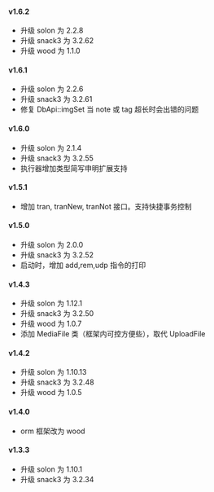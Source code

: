 #### v1.6.2
* 升级 solon 为 2.2.8
* 升级 snack3 为 3.2.62
* 升级 wood 为 1.1.0

#### v1.6.1
* 升级 solon 为 2.2.6
* 升级 snack3 为 3.2.61
* 修复 DbApi::imgSet 当 note 或 tag 超长时会出错的问题 

#### v1.6.0
* 升级 solon 为 2.1.4
* 升级 snack3 为 3.2.55
* 执行器增加类型简写申明扩展支持

#### v1.5.1
* 增加 tran, tranNew, tranNot 接口。支持快捷事务控制

#### v1.5.0
* 升级 solon 为 2.0.0
* 升级 snack3 为 3.2.52
* 启动时，增加 add,rem,udp 指令的打印

#### v1.4.3
* 升级 solon 为 1.12.1
* 升级 snack3 为 3.2.50
* 升级 wood 为 1.0.7
* 添加 MediaFile 类（框架内可控方便些），取代 UploadFile

#### v1.4.2

* 升级 solon 为 1.10.13
* 升级 snack3 为 3.2.48
* 升级 wood 为 1.0.5

#### v1.4.0

* orm 框架改为 wood

#### v1.3.3

* 升级 solon 为 1.10.1
* 升级 snack3 为 3.2.34